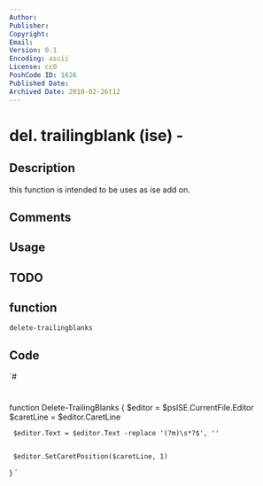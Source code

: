```yaml
---
Author: 
Publisher: 
Copyright: 
Email: 
Version: 0.1
Encoding: ascii
License: cc0
PoshCode ID: 1626
Published Date: 
Archived Date: 2010-02-26t12
---
```


# del. trailingblank (ise) - 

## Description

this function is intended to be uses as ise add on.

## Comments



## Usage



## TODO



## function

`delete-trailingblanks`

## Code

`#
 #
 function Delete-TrailingBlanks
 {
     $editor = $psISE.CurrentFile.Editor
     $caretLine = $editor.CaretLine
 
  
 
 
     $editor.Text = $editor.Text -replace '(?m)\s*?$', ''
 
        
     $editor.SetCaretPosition($caretLine, 1)
 }
`

